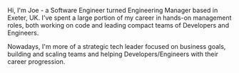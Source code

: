 Hi, I'm Joe - a Software Engineer turned Engineering Manager based in Exeter, UK. I've spent a large portion of my career in hands-on management roles, both working on code and leading compact teams of Developers and Engineers.

Nowadays, I'm more of a strategic tech leader focused on business goals, building and scaling teams and helping Developers/Engineers with their career progression.
